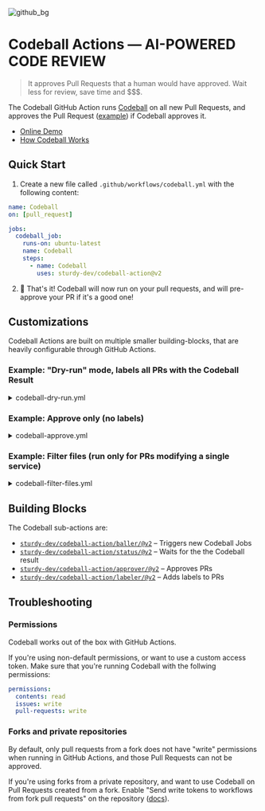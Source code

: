 ![github_bg](https://user-images.githubusercontent.com/47952/170700847-bb0cac65-f269-4758-955a-632c48f47290.png)

# Codeball Actions &mdash; AI-POWERED CODE REVIEW

> It approves Pull Requests that a human would have approved. Wait less for review, save time and $$$.

The Codeball GitHub Action runs [Codeball](https://codeball.ai/) on all new Pull Requests, and approves the Pull Request ([example](https://github.com/sturdy-dev/codeball-action/pull/7)) if Codeball approves it.

- [Online Demo](https://codeball.ai/)
- [How Codeball Works](https://codeball.ai/how)

## Quick Start

1. Create a new file called `.github/workflows/codeball.yml` with the following content:

```yaml
name: Codeball
on: [pull_request]

jobs:
  codeball_job:
    runs-on: ubuntu-latest
    name: Codeball
    steps:
      - name: Codeball
        uses: sturdy-dev/codeball-action@v2
```

2. 🎉 That's it! Codeball will now run on your pull requests, and will pre-approve your PR if it's a good one!

## Customizations

Codeball Actions are built on multiple smaller building-blocks, that are heavily configurable through GitHub Actions.

### Example: "Dry-run" mode, labels all PRs with the Codeball Result

<details>
  <summary>codeball-dry-run.yml</summary>
  
```yaml
on: [pull_request]

permissions:
  contents: read
  issues: write
  pull-requests: write

jobs:
  codeball:
    runs-on: ubuntu-latest
    name: Codeball
    steps:

      # Start a new Codeball review job
      # This step is asynchronous and will return a job id
      - name: Trigger Codeball
        id: codeball_baller
        uses: sturdy-dev/codeball-action/baller@v2


      # Wait for Codeball to return the status
      - name: Get Status
        id: codeball_status
        uses: sturdy-dev/codeball-action/status@v2
        with:
          codeball-job-id: ${{ steps.codeball_baller.outputs.codeball-job-id }}

      # If Codeball approved the contribution, add a "codeball:approved" label
      - name: Label Approved
        uses: sturdy-dev/codeball-action/labeler@v2
        if: ${{ steps.codeball_status.outputs.approved == 'true' }}
        with:
          name: "codeball:approved"
          color: "86efac" # green

      # If Codeball did not approve the contribution, add a "codeball:needs-review" label
      - name: Label Needs Review
        uses: sturdy-dev/codeball-action/labeler@v2
        if: ${{ steps.codeball_status.outputs.approved == 'false' }}
        with:
          name: "codeball:needs-review"
          color: "bfdbfe" # blue

```
</details>

### Example: Approve only (no labels)

<details>
  <summary>codeball-approve.yml</summary>
  
```yaml
on: [pull_request]

permissions:
  contents: read
  issues: write
  pull-requests: write

jobs:
  codeball:
    runs-on: ubuntu-latest
    name: Codeball
    steps:

      # Start a new Codeball review job
      # This step is asynchronous and will return a job id
      - name: Trigger Codeball
        id: codeball_baller
        uses: sturdy-dev/codeball-action/baller@v2


      # Wait for Codeball to return the status
      - name: Get Status
        id: codeball_status
        uses: sturdy-dev/codeball-action/status@v2
        with:
          codeball-job-id: ${{ steps.codeball_baller.outputs.codeball-job-id }}

      # If Codeball approved the contribution, approve the PR
      - name: Approve PR
        uses: sturdy-dev/codeball-action/approver@v2
        if: ${{ steps.codeball_status.outputs.approved == 'true' }}
        with:
          message: "Codeball: LGTM! :+1:"
```
</details>


### Example: Filter files (run only for PRs modifying a single service)

<details>
  <summary>codeball-filter-files.yml</summary>
  
```yaml
on:
  pull_request:
    # Run Codeball only if files under "/web/" has been modified (and no other files)
    # See: https://docs.github.com/en/actions/using-workflows/workflow-syntax-for-github-actions#example-including-and-excluding-paths
    paths:
      - '!**'
      - '/web/**'

permissions:
  contents: read
  issues: write
  pull-requests: write

jobs:
  codeball:
    runs-on: ubuntu-latest
    name: Codeball

    steps:

      # Start a new Codeball review job
      # This step is asynchronous and will return a job id
      - name: Trigger Codeball
        id: codeball_baller
        uses: sturdy-dev/codeball-action/baller@v2


      # Wait for Codeball to return the status
      - name: Get Status
        id: codeball_status
        uses: sturdy-dev/codeball-action/status@v2
        with:
          codeball-job-id: ${{ steps.codeball_baller.outputs.codeball-job-id }}

      # If Codeball approved the contribution, approve the PR
      - name: Approve PR
        uses: sturdy-dev/codeball-action/approver@v2
        if: ${{ steps.codeball_status.outputs.approved == 'true' }}
        with:
          message: "Codeball: LGTM! :+1:"
```
</details>


## Building Blocks

The Codeball sub-actions are:

* [`sturdy-dev/codeball-action/baller/@v2`](./baller/README.md) – Triggers new Codeball Jobs
* [`sturdy-dev/codeball-action/status/@v2`](./status/README.md) – Waits for the the Codeball result
* [`sturdy-dev/codeball-action/approver/@v2`](./approver/README.md) – Approves PRs
* [`sturdy-dev/codeball-action/labeler/@v2`](./labeler/README.md) – Adds labels to PRs

## Troubleshooting

### Permissions

Codeball works out of the box with GitHub Actions. 

If you're using non-default permissions, or want to use a custom access token. Make sure that you're running Codeball with the follwing permissions:

```yaml
permissions:
  contents: read
  issues: write
  pull-requests: write
```

### Forks and private repositories

By default, only pull requests from a fork does not have "write" permissions when running in GitHub Actions, and those Pull Requests can not be approved.

If you're using forks from a private repository, and want to use Codeball on Pull Requests created from a fork.  Enable "Send write tokens to workflows from fork pull requests" on the repository ([docs](https://docs.github.com/en/repositories/managing-your-repositorys-settings-and-features/enabling-features-for-your-repository/managing-github-actions-settings-for-a-repository#enabling-workflows-for-private-repository-forks)).
